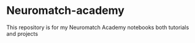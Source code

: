 # Neuromatch-academy
This repository is for my Neuromatch Academy notebooks both tutorials and projects
